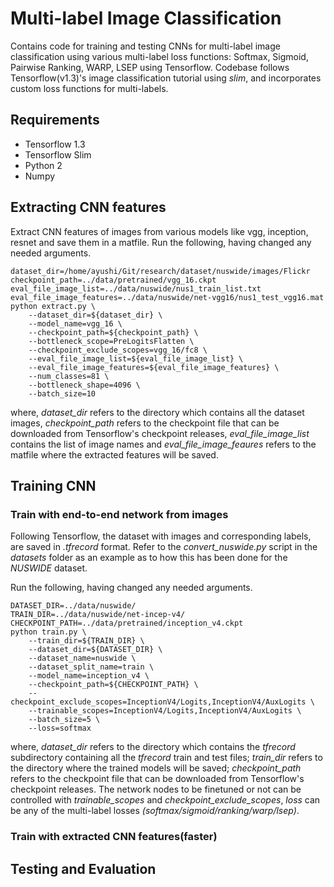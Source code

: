 # Multi-label Image Classification

Contains code for training and testing CNNs for multi-label image classification using various multi-label loss functions: Softmax, Sigmoid, Pairwise Ranking, WARP, LSEP using Tensorflow. Codebase follows Tensorflow(v1.3)'s image classification tutorial using _slim_, and incorporates custom loss functions for multi-labels. 

## Requirements
- Tensorflow 1.3
- Tensorflow Slim
- Python 2
- Numpy

## Extracting CNN features

Extract CNN features of images from various models like vgg, inception, resnet and save them in a matfile. Run the following, having changed any needed arguments.

```
dataset_dir=/home/ayushi/Git/research/dataset/nuswide/images/Flickr
checkpoint_path=../data/pretrained/vgg_16.ckpt
eval_file_image_list=../data/nuswide/nus1_train_list.txt
eval_file_image_features=../data/nuswide/net-vgg16/nus1_test_vgg16.mat
python extract.py \
    --dataset_dir=${dataset_dir} \
    --model_name=vgg_16 \
    --checkpoint_path=${checkpoint_path} \
    --bottleneck_scope=PreLogitsFlatten \
    --checkpoint_exclude_scopes=vgg_16/fc8 \
    --eval_file_image_list=${eval_file_image_list} \
    --eval_file_image_features=${eval_file_image_features} \
    --num_classes=81 \
    --bottleneck_shape=4096 \
    --batch_size=10 
```
where, _dataset_dir_ refers to the directory which contains all the dataset images, _checkpoint_path_ refers to the checkpoint file that can be downloaded from Tensorflow's checkpoint releases, _eval_file_image_list_ contains the list of image names and _eval_file_image_feaures_ refers to the matfile where the extracted features will be saved. 

## Training CNN

### Train with end-to-end network from images

Following Tensorflow, the dataset with images and corresponding labels, are saved in _.tfrecord_ format. Refer to the _convert_nuswide.py_ script in the _datasets_ folder as an example as to how this has been done for the _NUSWIDE_ dataset.


Run the following, having changed any needed arguments.
```
DATASET_DIR=../data/nuswide/
TRAIN_DIR=../data/nuswide/net-incep-v4/
CHECKPOINT_PATH=../data/pretrained/inception_v4.ckpt
python train.py \
    --train_dir=${TRAIN_DIR} \
    --dataset_dir=${DATASET_DIR} \
    --dataset_name=nuswide \
    --dataset_split_name=train \
    --model_name=inception_v4 \
    --checkpoint_path=${CHECKPOINT_PATH} \
    --checkpoint_exclude_scopes=InceptionV4/Logits,InceptionV4/AuxLogits \
    --trainable_scopes=InceptionV4/Logits,InceptionV4/AuxLogits \
    --batch_size=5 \
    --loss=softmax
```
where, _dataset_dir_ refers to the directory which contains the _tfrecord_ subdirectory containing all the _tfrecord_ train and test files; _train_dir_ refers to the directory where the trained models will be saved; _checkpoint_path_ refers to the checkpoint file that can be downloaded from Tensorflow's checkpoint releases. The network nodes to be finetuned or not can be controlled with _trainable_scopes_ and _checkpoint_exclude_scopes_, _loss_ can be any of the multi-label losses _(softmax/sigmoid/ranking/warp/lsep)_.

### Train with extracted CNN features(faster)

## Testing and Evaluation
